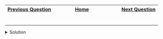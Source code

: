 | <img width=1000>[Previous Question](https://github.com/Kevin-Lago/python-hackerrank-solutions/tree/main/src/mathematics/)</img> | <img width=1000>[Home](https://github.com/Kevin-Lago/python-hackerrank-solutions)</img> | <img width=1000>[Next Question](https://github.com/Kevin-Lago/python-hackerrank-solutions/tree/main/src/mathematics/)</img> |
|:---|:---:|---:|

# 

---

<details><summary>Solution</summary>
    
```python

```
</details>
